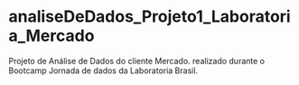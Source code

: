 # analiseDeDados_Projeto1_Laboratoria_Mercado
Projeto de Análise de Dados do cliente Mercado. realizado durante o Bootcamp Jornada de dados da Laboratoria Brasil.
